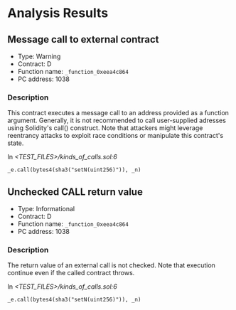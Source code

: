 # Analysis Results
## Message call to external contract
- Type: Warning
- Contract: D
- Function name: `_function_0xeea4c864`
- PC address: 1038

### Description
This contract executes a message call to an address provided as a function argument. Generally, it is not recommended to call user-supplied adresses using Solidity's call() construct. Note that attackers might leverage reentrancy attacks to exploit race conditions or manipulate this contract's state.

In *<TEST_FILES>/kinds_of_calls.sol:6*

```
_e.call(bytes4(sha3("setN(uint256)")), _n)
```
## Unchecked CALL return value
- Type: Informational
- Contract: D
- Function name: `_function_0xeea4c864`
- PC address: 1038

### Description
The return value of an external call is not checked. Note that execution continue even if the called contract throws.

In *<TEST_FILES>/kinds_of_calls.sol:6*

```
_e.call(bytes4(sha3("setN(uint256)")), _n)
```

